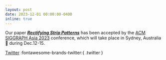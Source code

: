 ```yaml
---
layout: post
date: 2023-12-01 00:00:00-0400
inline: true
---
```


Our paper [***Rectifying Strip Patterns***](https://www.huiwang.me/projects/11_project/) has been accepted by the [ACM SIGGRAPH Asia 2023](https://asia.siggraph.org/2023/) conference, which will take place in Sydney, Australia :koala: during Dec.12-15. 
<!-- [![Twitter URL](https://img.shields.io/twitter/url/https/twitter.com/siggraph.svg?style=social&label=Follow%20%40siggraph)](https://twitter.com/siggraph/status/1713600629896020116) -->
[Twitter](https://twitter.com/siggraph/status/1713600629896020116) :fontawesome-brands-twitter:{ .twitter }
